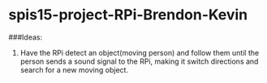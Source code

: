 # spis15-project-RPi-Brendon-Kevin
###Ideas:

1. Have the RPi detect an object(moving person) and follow them until the person sends a sound signal to the RPi, making it switch directions and search for a new moving object. 
